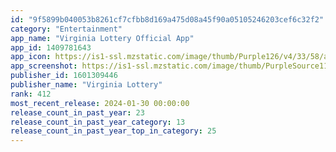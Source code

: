 ```yaml
---
id: "9f5899b040053b8261cf7cfbb8d169a475d08a45f90a05105246203cef6c32f2"
category: "Entertainment"
app_name: "Virginia Lottery Official App"
app_id: 1409781643
app_icon: https://is1-ssl.mzstatic.com/image/thumb/Purple126/v4/33/58/a0/3358a083-67ca-2f29-5b05-0325a5560210/AppIcon-0-1x_U007emarketing-0-0-0-10-0-0-0-85-220.png/1024x1024bb.png
app_screenshot: https://is1-ssl.mzstatic.com/image/thumb/PurpleSource112/v4/61/7d/ff/617dff52-fe17-2fa5-d876-71269be4fb40/8ee3a5e8-6128-4fb9-8a05-01c6ca42fc9c_iPhone_6.5_inch_-_1.png/1284x2778bb.png
publisher_id: 1601309446
publisher_name: "Virginia Lottery"
rank: 412
most_recent_release: 2024-01-30 00:00:00
release_count_in_past_year: 23
release_count_in_past_year_category: 13
release_count_in_past_year_top_in_category: 25
---
```

